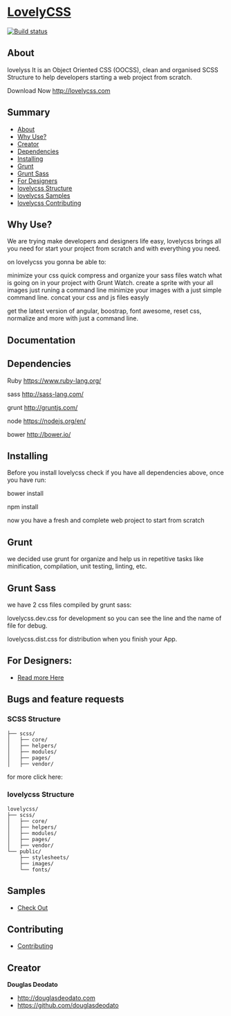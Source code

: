 # [LovelyCSS](http://lovelycss.com)

[![Build status](https://travis-ci.org/douglasdeodato/lovelycss.svg?branch=master)](https://travis-ci.org/douglasdeodato/lovelycss)


## About

lovelyss It is an Object Oriented CSS (OOCSS), clean and organised SCSS Structure to help developers starting a web project from scratch.

Download Now http://lovelycss.com


## Summary 

- [About](#about)
- [Why Use?](#whyuse)
- [Creator](#creator)
- [Dependencies](#dependencies)
- [Installing](#installing)
- [Grunt](#grunt)
- [Grunt Sass](#gruntsass)
- [For Designers](#fordesigners)
- [lovelycss Structure](#structure)
- [lovelycss Samples](#samples)
- [lovelycss Contributing](#contributing)


## Why Use?

We are trying make developers and designers life easy, lovelycss brings all you need for start your project from scratch and with everything you need.

on lovelycss you gonna be able to:

minimize your css quick
compress and organize your sass files
watch what is going on in your project with Grunt Watch.
create a sprite with your all images just runing a command line
minimize your images with a just simple command line.
concat your css and js files easyly

get the latest version of angular, boostrap, font awesome, reset css, normalize and more with just a command line.


## Documentation


## Dependencies
Ruby https://www.ruby-lang.org/

sass http://sass-lang.com/

grunt http://gruntjs.com/

node https://nodejs.org/en/

bower http://bower.io/


## Installing
Before you install lovelycss check if you have all dependencies above, once you have run:

bower install

npm install

now you have a fresh and complete web project to start from scratch 

## Grunt
we decided use grunt for organize and help us in repetitive tasks like minification, compilation, unit testing, linting, etc.


## Grunt Sass
we have 2 css files compiled by grunt sass:

lovelycss.dev.css  for development so you can see the line and the name of file for debug.

lovelycss.dist.css  for distribution when you finish your App.


## For Designers:

- [Read more Here](https://github.com/douglasdeodato/lovelycss/blob/master/readme_helpers/for-designers/README.md)


## Bugs and feature requests
### SCSS Structure

```
├── scss/
│   ├── core/
│   ├── helpers/
│   ├── modules/
│   ├── pages/
│   ├── vendor/
```

for more click here:


### lovelycss Structure

```
lovelycss/
├── scss/
│   ├── core/
│   ├── helpers/
│   ├── modules/
│   ├── pages/
│   ├── vendor/
└── public/
    ├── stylesheets/
    ├── images/
    └── fonts/
```

## Samples

- [Check Out](https://github.com/douglasdeodato/lovelycss/blob/master/readme_helpers/fontAwesome.md)

## Contributing

- [Contributing](https://github.com/douglasdeodato/lovelycss/blob/master/readme_helpers/Contributing.md)



## Creator

**Douglas Deodato**

- <http://douglasdeodato.com>
- <https://github.com/douglasdeodato>